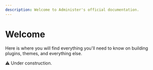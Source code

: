 ```yaml
---
description: Welcome to Administer's official documentation.
---
```


# Welcome

Here is where you will find everything you'll need to know on building plugins, themes, and everything else.



:warning: Under construction.
